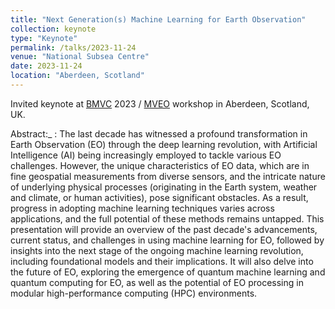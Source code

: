 ```yaml
---
title: "Next Generation(s) Machine Learning for Earth Observation"
collection: keynote
type: "Keynote"
permalink: /talks/2023-11-24
venue: "National Subsea Centre"
date: 2023-11-24
location: "Aberdeen, Scotland"
---
```


Invited keynote at [BMVC](https://bmvc2023.org/) 2023 / [MVEO](https://mveo.github.io/) workshop in Aberdeen, Scotland, UK.

Abstract:_ : The last decade has witnessed a profound transformation in Earth Observation (EO) through the deep learning revolution, with Artificial Intelligence (AI) being increasingly employed to tackle various EO challenges. However, the unique characteristics of EO data, which are in fine geospatial measurements from diverse sensors, and the intricate nature of underlying physical processes (originating in the Earth system, weather and climate, or human activities), pose significant obstacles. As a result, progress in adopting machine learning techniques varies across applications, and the full potential of these methods remains untapped. This presentation will provide an overview of the past decade's advancements, current status, and challenges in using machine learning for EO, followed by insights into the next stage of the ongoing machine learning revolution, including foundational models and their implications. It will also delve into the future of EO, exploring the emergence of quantum machine learning and quantum computing for EO, as well as the potential of EO processing in modular high-performance computing (HPC) environments. 
